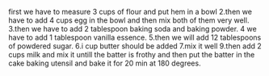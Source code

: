first we have to measure 3 cups of flour and put hem in a bowl
2.then we have to add 4 cups egg in the bowl and then mix both of them very well.
3.then we have to add 2 tablespoon baking soda and baking powder.
4 we have to add 1 tablespoon vanilla essence.
5.then we will add 12 tablespoons of powdered  sugar.
6.i cup  butter should be added 
7.mix it well
9.then add 2 cups milk and mix it untill the batter is frothy and then put the batter in the cake baking utensil and bake it for 20 min at 180 degrees.